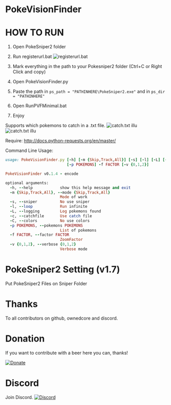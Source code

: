 # PokeVisionFinder

# HOW TO RUN

1) Open PokeSniper2 folder
2) Run registerurl.bat
![registerurl.bat](http://puu.sh/qtnBx/eaa3754313.png)


3) Mark everything in the path to your Pokesniper2 folder (Ctrl+C or Right Click and copy)
4) Open PokeVisionFinder.py
5) Paste the path in ``` ps_path = "PATHINHERE\PokeSniper2.exe" ``` and in ``` ps_dir = "PATHINHERE" ```
6) Open RunPVFMinimal.bat
7) Enjoy

Supports which pokemons to catch in a .txt file.
![catch.txt illu](http://puu.sh/qlvFQ/1e072d06d4.png)
![catch.txt illu](http://puu.sh/qlvJy/d21350db3f.png)



Require: http://docs.python-requests.org/en/master/

Command Line Usage:

```ruby
usage: PokeVisionFinder.py [-h] [-m {Skip,Track,All}] [-s] [-l] [-L] [-c] [-C]
                           [-p POKEMONS] -f FACTOR [-v {0,1,2}]

PokeVisionFinder v0.1.4 - encode

optional arguments:
  -h, --help            show this help message and exit
  -m {Skip,Track,All}, --mode {Skip,Track,All}
                        Mode of work
  -s, --sniper          No use sniper
  -l, --loop            Run infinite
  -L, --logging         Log pokemons found
  -c, --catchfile       Use catch file
  -C, --colors          No use colors
  -p POKEMONS, --pokemons POKEMONS
                        List of pokemons
  -f FACTOR, --factor FACTOR
                        ZoomFactor
  -v {0,1,2}, --verbose {0,1,2}
                        Verbose mode
```


# PokeSniper2 Setting (v1.7)

Put PokeSniper2 Files on Sniper Folder

# Thanks

To all contributors on github, ownedcore and discord.

# Donation

If you want to contribute with a beer here you can, thanks!

[![Donate](https://img.shields.io/badge/Donate-PayPal-green.svg)](https://www.paypal.com/cgi-bin/webscr?cmd=_s-xclick&hosted_button_id=JSE6WU28B8XFW)

# Discord
Join Discord.
[![Discord](http://i.imgur.com/NhrW4Mx.png)](http://discord.gg/kdNuCh7)
